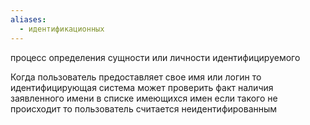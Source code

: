```yaml
---
aliases:
  - идентификационных
---
```

процесс определения сущности или личности идентифицируемого

Когда пользователь предоставляет свое имя или логин то идентифицирующая система может проверить факт наличия заявленного имени в списке имеющихся имен если такого не происходит то пользователь считается неидентифированным


